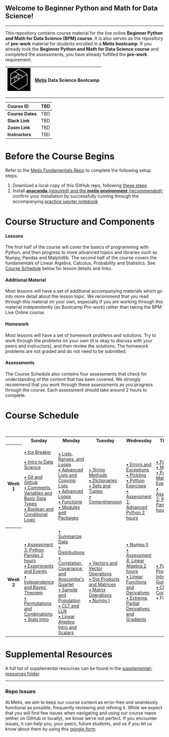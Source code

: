 ## Welcome to Beginner Python and Math for Data Science!
---
This repository contains course material for the live online **Beginner Python and Math for Data Science (BPM) course**. It is 
also serves as the repository of **pre-work** material for students enrolled in a **Metis bootcamp**.  If you already took the **Beginner Python and Math for Data Science course** and completed the assessments, you have already fulfilled the **pre-work** requirement.

| ![Metis logo](/resources/metis.png)      |  [Metis](http://www.thisismetis.com/) Data Science Bootcamp    |
|------|-------|  

---
| **Course ID** | TBD   |
|:------|:-------|
| **Course Dates** | TBD   |
| **Slack Link** |  TBD |
| **Zoom Link** |  TBD |
| **Instructors** |  TBD |

# Before the Course Begins

Refer to the [Metis Fundamentals Repo](https://github.com/thisismetis/NBM_Metis_Fundamentals) 
to complete the following setup steps: 
1. Download a local copy of this GitHub repo, following [these steps](https://github.com/thisismetis/NBM_Metis_Fundamentals/tree/main/git_and_github)
2. Install [**anaconda** (required) and the **metis environment** (recommended)](https://github.com/thisismetis/NBM_Metis_Fundamentals/tree/main/anaconda_and_metis_env); 
confirm your installation by successfully running through the accompanying [practice jupyter notebook](https://github.com/thisismetis/NBM_Metis_Fundamentals/blob/main/anaconda_and_metis_env/anaconda_installation/practice_nb.ipynb)

# Course Structure and Components
#### Lessons
The first half of the course will cover the basics of programming with Python, and then progress to more advanced topics 
and libraries such as Numpy, Pandas and Matplotlib. The second half of the course covers the fundamentals of 
Linear Algebra, Calculus, Probability and Statistics.
See [Course Schedule](#course-schedule) below for lesson details and links.

#### Additional Material
Most lessons will have a set of additional accompanying materials which go into more detail about the lesson topic.
We recommend that you read through this material on your own, especially if you are working through this material 
independently (as Bootcamp Pre-work) rather than taking the BPM Live Online course.

#### Homework 
Most lessons will have a set of homework problems and solutions.  Try to work through the problems on your own (it is okay to 
discuss with your peers and instructors), and then review the solutions.  The homework problems are not graded and do not 
need to be submitted.

#### Assessments
The Course Schedule also contains four assessments that check for understanding of the content that has been
covered. We strongly recommend that you work through these assessments as you progress through the course. Each assessment
should take around 2 hours to complete.


# Course Schedule

<p>&nbsp;</p>
<table style="width: 100%;" width="100%">
<tbody>
<tr>
<th style="width: 8.31601%;">&nbsp;</th>
<th style="width: 21.8295%;">Sunday</th>
<th style="width: 12.0582%;">Monday</th>
<th style="width: 17.8794%;">Tuesday</th>
<th style="width: 17.8794%;">Wednesday</th>
<th style="width: 18.5031%;">Thursday</th>
</tr>
<tr>
<th style="width: 8.31601%;">Week 1</th>
<td style="width: 21.8295%;" width="20%">
  <p><a href="#">&bull; Ice Breaker</a></p>
	<p><a href="lessons/intro_to_ds/intro_DS.pdf">&bull; Intro to Data Science</a></p>
	<p><a href="https://github.com/Tuwaiq-Bootcamp/BPM_Prework/blob/main/lessons/03_git_github">&bull; Git and Github</a><br />
	  <a href="lessons/01_comments_variables_datatypes">&bull; Comments, Variables and Basic Data Types</a><br />
			<a href="https://github.com/Tuwaiq-Bootcamp/BPM_Prework/blob/main/lessons/02_booleans_conditionals">&bull; Boolean and Conditional Logic</a><br />
			</p>
</td>
<td style="width: 12.0582%;" width="20%">
  			<a href="lessons/05_lists_ranges_loops">&bull; Lists, Ranges, and Loops </a><br />
			<a href="lessons/06_advanced_copying_lists">&bull; Advanced Lists and Copying Lists </a><br />
			<a href="lessons/07_advanced_loops">&bull; Advanced Loops </a><br />
			<a href="lessons/08_functions">&bull; Functions </a><br />
			<a href="lessons/09_modules_packages">&bull; Modules and Packages </a>
</td>
<td style="width: 17.8794%;" width="20%">
  			<a href="lessons/10_string_methods">&bull; String Methods </a><br />
			<a href="lessons/11_dictionaries">&bull; Dictionaries </a><br />
			<a href="lessons/12_sets_tuples">&bull; Sets and Tuples </a><br />
			<a href="lessons/13_comprehension">&bull; Comprehension </a>
</td>
<td style="width: 17.8794%;" width="20%"><br />
  <p><br />
			<a href="lessons/14_errors_exceptions">&bull; Errors and Exceptions </a><br />
			<a href="lessons/15_pickling">&bull; Pickling </a><br />
			<a href="lessons/16_python_exercises">&bull; Python Exercises </a><br />
			<a href="#">&bull; Assessment 1: Advanced Python 2 hours </a></p>
			
</td>
<td style="width: 18.5031%;" width="20%">
  			<a href="lessons/17_pandas">&bull; Pandas </a><br />
			<a href="lessons/18_matplotlib">&bull; Matplotlib </a><br />
			<a href="lessons/19_pandas_matplotlib_exercises">&bull; Pandas Matplotlib Exercises </a><br />
			<a href="#">&bull; Assessment 2: Python Pandas 2 hours </a>
</td>
</tr>

  <tr>
<th style="width: 8.31601%;">Week 2</th>

  <td style="width:21.8295%">
	  <a href="#">&bull; Assessment 3: Python Pandas 2 hours </a><br />
			<a href="lessons/20_experiments_events">&bull; Experiments and Events </a><br />
			<a href="lessons/21_independence_bayes">&bull; Independence and Bayes&#39; Theorem </a><br />
			<a href="lessons/22_permutations_combinations">&bull; Permutations and Combinations </a><br />
			<a href="lessons/23_stats_intro">&bull; Stats Intro </a></td>
			<td style="width:12.0582%"><a href="lessons/24_summarize_data">&bull; Summarize Data </a><br />
			<a href="lessons/25_distributions">&bull; Distributions </a><br />
			<a href="lessons/26_correlation_covariance_anscombes">&bull; Correlation, Covariance, and Anscombe&#39;s Quartet </a><br />
			<a href="lessons/27_sample_population">&bull; Sample and Population </a><br />
			<a href="lessons/28_CLT_LLN">&bull; CLT and LLN </a><br />
			<a href="lessons/29_linalg_intro_scalars">&bull; Linear Algebra Intro and Scalars </a></td>
			<td style="width:17.8794%"><a href="lessons/30_vectors">&bull; Vectors and Vector Operations </a><br />
			<a href="lessons/31_dot_product_matrices">&bull; Dot Products and Matrices </a><br />
			<a href="lessons/32_matrix_operations">&bull; Matrix Operations </a><br />
			<a href="lessons/33_numpy">&bull; Numpy I </a></td>
			<td style="width:17.8794%"><a href="lessons/33_numpy">&bull; Numpy II </a><br />
			<a href="#">&bull; Assessment 4: Linear Algebra 2 hours </a><br />
			<a href="lessons/34_linear_functions_derivatives">&bull; Linear Functions and Derivatives </a><br />
			<a href="lessons/35_extrema_partial_derivatives_gradients">&bull; Extrema, Partial Derivatives, and Gradients </a></td>
			<td style="width:18.5031%"><a href="https://github.com/Tuwaiq-Bootcamp/Metis_Fundamentals/tree/main/pair_programming_guidelines">&bull; Pair Programming Intro and Guidelines </a><br />
			<a href="https://github.com/Tuwaiq-Bootcamp/Metis_Fundamentals/tree/main/cloud_computing">&bull; Cloud Computing </a><br />
			&bull; Fill Survey</td>
  </tr>
</tbody>
</table>




# Supplemental Resources

A full list of supplemental resources can be found in the [supplemental-resources folder](supplemental-resources).

---

### Repo Issues

At Metis, we aim to keep our course content as error-free and seamlessly functional as possible, frequently reviewing and refining it. While we expect that you will find few issues when navigating and using our course repos (either on GitHub or locally), we know we're not perfect. If you encounter issues, it can help you, your peers, future students, and us if you let us know about them by using this [google form](https://docs.google.com/forms/d/e/1FAIpQLSde-RqyXVR-UXvMbhZSp068__rw--36hrLGPsqtp-XJUDWh5g/viewform?usp=sf_link).

